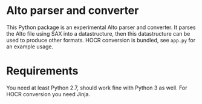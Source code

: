 # Alto parser and converter

This Python package is an experimental Alto parser and converter. It
parses the Alto file using SAX into a datastructure, then this
datastructure can be used to produce other formats. HOCR conversion is
bundled, see `app.py` for an example usage.

# Requirements

You need at least Python 2.7, should work fine with Python 3 as
well. For HOCR conversion you need Jinja.
